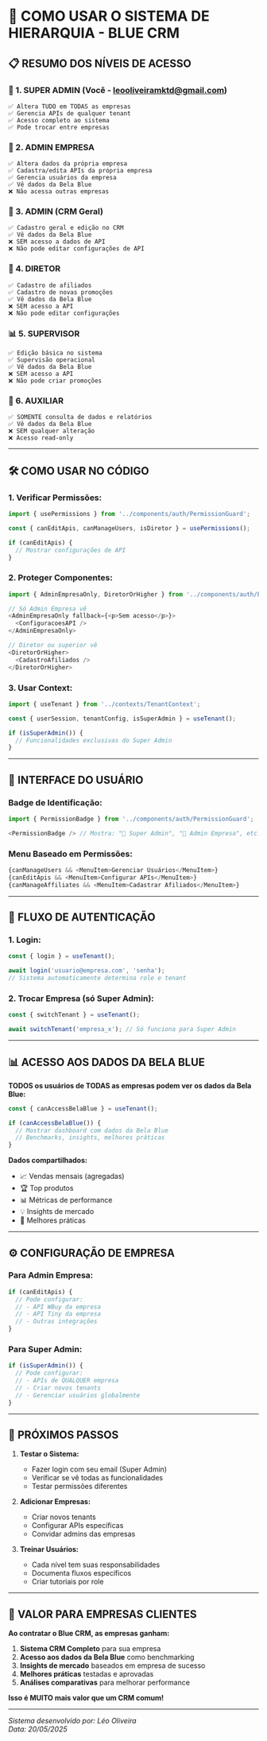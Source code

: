 # 🎯 COMO USAR O SISTEMA DE HIERARQUIA - BLUE CRM

## 📋 **RESUMO DOS NÍVEIS DE ACESSO**

### **👑 1. SUPER ADMIN (Você - leooliveiramktd@gmail.com)**
```
✅ Altera TUDO em TODAS as empresas
✅ Gerencia APIs de qualquer tenant  
✅ Acesso completo ao sistema
✅ Pode trocar entre empresas
```

### **🏢 2. ADMIN EMPRESA**
```
✅ Altera dados da própria empresa
✅ Cadastra/edita APIs da própria empresa
✅ Gerencia usuários da empresa
✅ Vê dados da Bela Blue
❌ Não acessa outras empresas
```

### **🔧 3. ADMIN (CRM Geral)**
```
✅ Cadastro geral e edição no CRM
✅ Vê dados da Bela Blue
❌ SEM acesso a dados de API
❌ Não pode editar configurações de API
```

### **👔 4. DIRETOR**
```
✅ Cadastro de afiliados
✅ Cadastro de novas promoções
✅ Vê dados da Bela Blue
❌ SEM acesso a API
❌ Não pode editar configurações
```

### **📊 5. SUPERVISOR**
```
✅ Edição básica no sistema
✅ Supervisão operacional
✅ Vê dados da Bela Blue
❌ SEM acesso a API
❌ Não pode criar promoções
```

### **👀 6. AUXILIAR**
```
✅ SOMENTE consulta de dados e relatórios
✅ Vê dados da Bela Blue
❌ SEM qualquer alteração
❌ Acesso read-only
```

---

## 🛠️ **COMO USAR NO CÓDIGO**

### **1. Verificar Permissões:**
```typescript
import { usePermissions } from '../components/auth/PermissionGuard';

const { canEditApis, canManageUsers, isDiretor } = usePermissions();

if (canEditApis) {
  // Mostrar configurações de API
}
```

### **2. Proteger Componentes:**
```typescript
import { AdminEmpresaOnly, DiretorOrHigher } from '../components/auth/PermissionGuard';

// Só Admin Empresa vê
<AdminEmpresaOnly fallback={<p>Sem acesso</p>}>
  <ConfiguracoesAPI />
</AdminEmpresaOnly>

// Diretor ou superior vê
<DiretorOrHigher>
  <CadastroAfiliados />
</DiretorOrHigher>
```

### **3. Usar Context:**
```typescript
import { useTenant } from '../contexts/TenantContext';

const { userSession, tenantConfig, isSuperAdmin } = useTenant();

if (isSuperAdmin()) {
  // Funcionalidades exclusivas do Super Admin
}
```

---

## 🎨 **INTERFACE DO USUÁRIO**

### **Badge de Identificação:**
```typescript
import { PermissionBadge } from '../components/auth/PermissionGuard';

<PermissionBadge /> // Mostra: "👑 Super Admin", "🏢 Admin Empresa", etc.
```

### **Menu Baseado em Permissões:**
```typescript
{canManageUsers && <MenuItem>Gerenciar Usuários</MenuItem>}
{canEditApis && <MenuItem>Configurar APIs</MenuItem>}
{canManageAffiliates && <MenuItem>Cadastrar Afiliados</MenuItem>}
```

---

## 🔄 **FLUXO DE AUTENTICAÇÃO**

### **1. Login:**
```typescript
const { login } = useTenant();

await login('usuario@empresa.com', 'senha');
// Sistema automaticamente determina role e tenant
```

### **2. Trocar Empresa (só Super Admin):**
```typescript
const { switchTenant } = useTenant();

await switchTenant('empresa_x'); // Só funciona para Super Admin
```

---

## 📊 **ACESSO AOS DADOS DA BELA BLUE**

**TODOS os usuários de TODAS as empresas podem ver os dados da Bela Blue:**

```typescript
const { canAccessBelaBlue } = useTenant();

if (canAccessBelaBlue()) {
  // Mostrar dashboard com dados da Bela Blue
  // Benchmarks, insights, melhores práticas
}
```

**Dados compartilhados:**
- 📈 Vendas mensais (agregadas)
- 🏆 Top produtos
- 📊 Métricas de performance
- 💡 Insights de mercado
- 🎯 Melhores práticas

---

## ⚙️ **CONFIGURAÇÃO DE EMPRESA**

### **Para Admin Empresa:**
```typescript
if (canEditApis) {
  // Pode configurar:
  // - API WBuy da empresa
  // - API Tiny da empresa  
  // - Outras integrações
}
```

### **Para Super Admin:**
```typescript
if (isSuperAdmin()) {
  // Pode configurar:
  // - APIs de QUALQUER empresa
  // - Criar novos tenants
  // - Gerenciar usuários globalmente
}
```

---

## 🚀 **PRÓXIMOS PASSOS**

1. **Testar o Sistema:**
   - Fazer login com seu email (Super Admin)
   - Verificar se vê todas as funcionalidades
   - Testar permissões diferentes

2. **Adicionar Empresas:**
   - Criar novos tenants
   - Configurar APIs específicas
   - Convidar admins das empresas

3. **Treinar Usuários:**
   - Cada nível tem suas responsabilidades
   - Documenta fluxos específicos
   - Criar tutoriais por role

---

## 🎯 **VALOR PARA EMPRESAS CLIENTES**

**Ao contratar o Blue CRM, as empresas ganham:**

1. **Sistema CRM Completo** para sua empresa
2. **Acesso aos dados da Bela Blue** como benchmarking
3. **Insights de mercado** baseados em empresa de sucesso
4. **Melhores práticas** testadas e aprovadas
5. **Análises comparativas** para melhorar performance

**Isso é MUITO mais valor que um CRM comum!**

---

*Sistema desenvolvido por: Léo Oliveira*  
*Data: 20/05/2025* 